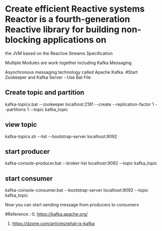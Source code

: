 # Create efficient Reactive systems Reactor is a fourth-generation Reactive library for building non-blocking applications on
the JVM based on the Reactive Streams Specification

Multiple Modules are work together including Kafka Messaging

Asynchronous messaging technology called Apache Kafka.
#Start Zookeeper and Kafka Server - Use Bat File
## Create topic and partition
kafka-topics.bat  --zookeeper localhost:2181 --create --replication-factor 1 --partitions 1 --topic kafka_topic

## view topic
kafka-topics.sh --list --bootstrap-server localhost:9092

## start producer
kafka-console-producer.bat --broker-list localhost:9092 --topic kafka_topic

## start consumer
kafka-console-consumer.bat --bootstrap-server localhost:9092 --topic kafka_topic

Now you can start sending message from producers to consumers

#Reference :
0. https://kafka.apache.org/
1. https://dzone.com/articles/what-is-kafka